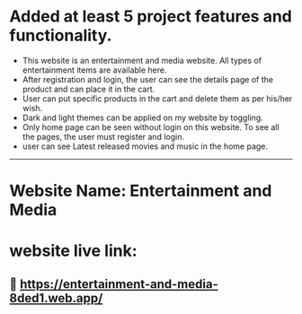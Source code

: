 
# Added at least 5 project features and functionality.

- This website is an entertainment and media website. All types of entertainment items are available here.
- After registration and login, the user can see the details page of the product and can place it in the cart.
- User can put specific products in the cart and delete them as per his/her wish.
- Dark and light themes can be applied on my website by toggling.
- Only home page can be seen without login on this website. To see all the pages, the user must register and login.
- user can see Latest released movies and music in the home page. 



---
# Website Name: Entertainment and Media

# website live link:
## 🔗 https://entertainment-and-media-8ded1.web.app/

